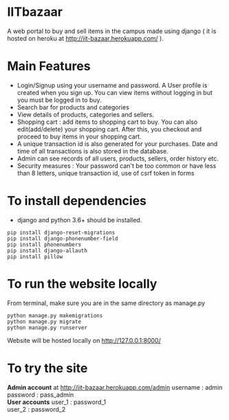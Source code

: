 # IITbazaar
A web portal to buy and sell items in the campus made using django ( it is hosted on heroku at http://iit-bazaar.herokuapp.com/ ). 
# Main Features
* Login/Signup using your username and password. A User profile is created when you sign up. You can view items without logging in but you must be logged in to buy.
* Search bar for products and categories
* View details of products, categories and sellers.
* Shopping cart : add items to shopping cart to buy. You can also edit(add/delete) your shopping cart. After this, you checkout and proceed to buy items in your shopping cart.
* A unique transaction id is also generated for your purchases. Date and time of all transactions is also stored in the database.
* Admin can see records of all users, products, sellers, order history etc.
* Security measures : Your password can't be too common or have less than 8 letters, unique transaction id, use of csrf token in forms
# To install dependencies
* django and python 3.6+ should be installed.
```
pip install django-reset-migrations
pip install django-phonenumber-field
pip install phonenumbers
pip install django-allauth
pip install pillow
```
# To run the website locally
From terminal, make sure you are in the same directory as manage.py
```
python manage.py makemigrations
python manage.py migrate
python manage.py runserver
```
Website will be hosted locally on http://127.0.0.1:8000/
# To try the site
**Admin account** at http://iit-bazaar.herokuapp.com/admin
username : admin   
password : pass_admin    
**User accounts**
user_1 : password_1   
user_2 : password_2     

